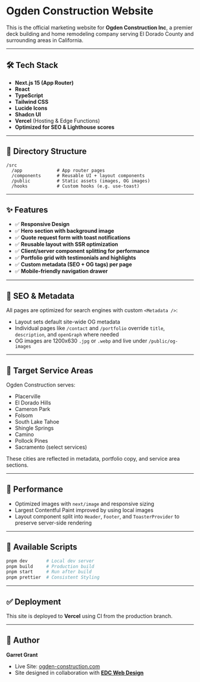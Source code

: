 # Ogden Construction Website

This is the official marketing website for **Ogden Construction Inc**, a premier deck building and home remodeling company serving El Dorado County and surrounding areas in California.

---

## 🛠 Tech Stack

- **Next.js 15 (App Router)**
- **React**
- **TypeScript**
- **Tailwind CSS**
- **Lucide Icons**
- **Shadcn UI**
- **Vercel** (Hosting & Edge Functions)
- **Optimized for SEO & Lighthouse scores**

---

## 📁 Directory Structure

```
/src
  /app             # App router pages
  /components      # Reusable UI + layout components
  /public          # Static assets (images, OG images)
  /hooks           # Custom hooks (e.g. use-toast)
```

---

## ✨ Features

- ✅ **Responsive Design**
- ✅ **Hero section with background image**
- ✅ **Quote request form with toast notifications**
- ✅ **Reusable layout with SSR optimization**
- ✅ **Client/server component splitting for performance**
- ✅ **Portfolio grid with testimonials and highlights**
- ✅ **Custom metadata (SEO + OG tags) per page**
- ✅ **Mobile-friendly navigation drawer**

---

## 🧠 SEO & Metadata

All pages are optimized for search engines with custom `<Metadata />`:

- Layout sets default site-wide OG metadata
- Individual pages like `/contact` and `/portfolio` override `title`, `description`, and `openGraph` where needed
- OG images are 1200x630 `.jpg` or `.webp` and live under `/public/og-images`

---

## 📍 Target Service Areas

Ogden Construction serves:

- Placerville
- El Dorado Hills
- Cameron Park
- Folsom
- South Lake Tahoe
- Shingle Springs
- Camino
- Pollock Pines
- Sacramento (select services)

These cities are reflected in metadata, portfolio copy, and service area sections.

---

## 🧪 Performance

- Optimized images with `next/image` and responsive sizing
- Largest Contentful Paint improved by using local images
- Layout component split into `Header`, `Footer`, and `ToasterProvider` to preserve server-side rendering

---

## 🧾 Available Scripts

```bash
pnpm dev       # Local dev server
pnpm build     # Production build
pnpm start     # Run after build
pnpm prettier  # Consistent Styling
```

---

## ✅ Deployment

This site is deployed to **Vercel** using CI from the production branch.

---

## 👤 Author

**Garret Grant**

- Live Site: [ogden-construction.com](https://ogden-construction.com)
- Site designed in collaboration with [**EDC Web Design**](https://edcwebdesign.com)

